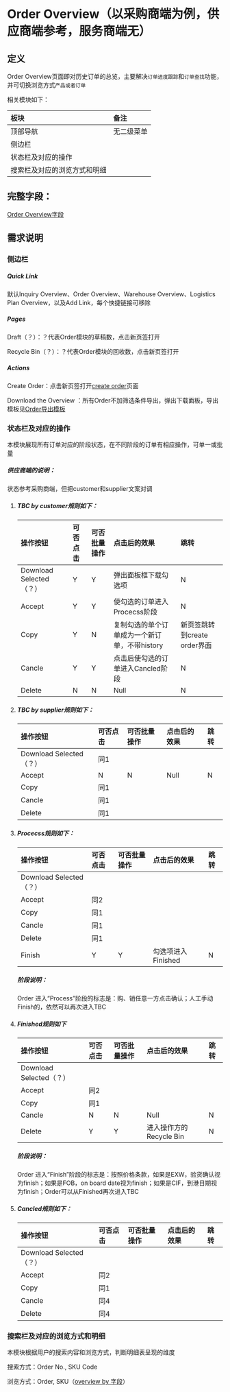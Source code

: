 # Order Overview（以采购商端为例，供应商端参考，服务商端无）

## 定义

Order Overview页面即对历史订单的总览，主要解决`订单进度跟踪`和`订单查找`功能，并可切换浏览方式`产品或者订单`

相关模块如下：

| 板块 | 备注 |
| :--- | :--- |
| 顶部导航 | 无二级菜单 |
| 侧边栏 |  |
| 状态栏及对应的操作 |  |
| 搜索栏及对应的浏览方式和明细 |  |

## 完整字段：

[Order Overview字段](https://shimo.im/sheet/xfd3j2LGNQsQ3q65/nrxCR)

## 需求说明

### 侧边栏

##### Quick Link

默认Inquiry Overview、Order Overview、Warehouse Overview、Logistics Plan Overview，以及Add Link，每个快捷链接可移除

##### Pages

Draft（？）：？代表Order模块的草稿数，点击新页签打开

Recycle Bin（？）：？代表Order模块的回收数，点击新页签打开

##### Actions

Create Order：点击新页签打开[create order](/mo-kuai/order/create-order.md)页面

Download the Overview ：所有Order不加筛选条件导出，弹出下载面板，导出模板见[Order导出模板](https://shimo.im/sheet/xfd3j2LGNQsQ3q65/pvncg)

### 状态栏及对应的操作

本模块展现所有订单对应的阶段状态，在不同阶段的订单有相应操作，可单一或批量

##### **供应商端的说明：**

状态参考采购商端，但把customer和supplier文案对调

1. ##### TBC by customer规则如下：

   | 操作按钮 | 可否点击 | 可否批量操作 | 点击后的效果 | 跳转 |
   | :--- | :--- | :--- | :--- | :--- |
   | Download Selected（？） | Y | Y | 弹出面板框下载勾选项 | N |
   | Accept | Y | Y | 使勾选的订单进入Procecss阶段 | N |
   | Copy | Y | N | 复制勾选的单个订单成为一个新订单，不带history | 新页签跳转到create order界面 |
   | Cancle | Y | Y | 点击后使勾选的订单进入Cancled阶段 | N |
   | Delete | N | N | Null | N |
2. ##### TBC by supplier规则如下：

   | 操作按钮 | 可否点击 | 可否批量操作 | 点击后的效果 | 跳转 |
   | :--- | :--- | :--- | :--- | :--- |
   | Download Selected（？） | 同1 |  |  |  |
   | Accept | N | N | Null | N |
   | Copy | 同1 |  |  |  |
   | Cancle | 同1 |  |  |  |
   | Delete | 同1 |  |  |  |
3. ##### Procecss规则如下：

   | 操作按钮 | 可否点击 | 可否批量操作 | 点击后的效果 | 跳转 |
   | :--- | :--- | :--- | :--- | :--- |
   | Download Selected（？） |  |  |  |  |
   | Accept | 同2 |  |  |  |
   | Copy | 同1 |  |  |  |
   | Cancle | 同1 |  |  |  |
   | Delete | 同1 |  |  |  |
   | Finish | Y | Y | 勾选项进入Finished | N |

   ##### 阶段说明：

   Order 进入“Process”阶段的标志是：购、销任意一方点击确认；人工手动Finish的，依然可以再次进入TBC

4. ##### Finished规则如下

   | 操作按钮 | 可否点击 | 可否批量操作 | 点击后的效果 | 跳转 |
   | :--- | :--- | :--- | :--- | :--- |
   | Download Selected（？） |  |  |  |  |
   | Accept | 同2 |  |  |  |
   | Copy | 同1 |  |  |  |
   | Cancle | N | N | Null | N |
   | Delete | Y | Y | 进入操作方的Recycle Bin | N |

   ##### 阶段说明：

   Order 进入“Finish”阶段的标志是：按照价格条款，如果是EXW，验货确认视为finish；如果是FOB，on board date视为finish；如果是CIF，到港日期视为finish；Order可以从Finished再次进入TBC

5. ##### Cancled规则如下：

   | 操作按钮 | 可否点击 | 可否批量操作 | 点击后的效果 | 跳转 |
   | :--- | :--- | :--- | :--- | :--- |
   | Download Selected（？） |  |  |  |  |
   | Accept | 同2 |  |  |  |
   | Copy | 同1 |  |  |  |
   | Cancle | 同4 |  |  |  |
   | Delete | 同4 |  |  |  |

### 搜索栏及对应的浏览方式和明细

本模块根据用户的搜索内容和浏览方式，判断明细表呈现的维度

搜索方式：Order No., SKU Code

浏览方式：Order, SKU（[overview by 字段](https://shimo.im/sheet/xfd3j2LGNQsQ3q65/nrxCR )）

##### 



